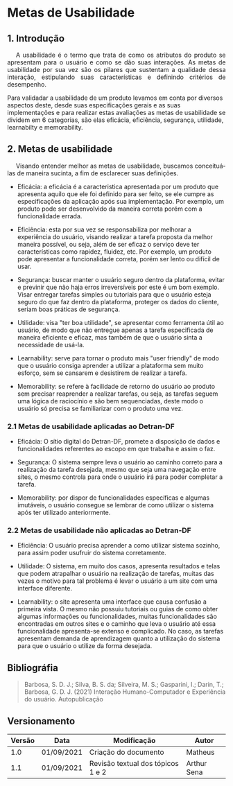 # Metas de Usabilidade

## 1. Introdução

<p style="text-indent: 20px; text-align: justify">
A usabilidade é o termo que trata de como os atributos do produto se
apresentam para o usuário e como se dão suas interações. As metas de
usabilidade por sua vez são os pilares que sustentam a qualidade dessa 
interação, estipulando suas características e definindo critérios de 
desempenho.

Para validadar a usabilidade de um produto levamos em conta por 
diversos aspectos deste, desde suas especificações gerais e as suas 
implementações e para realizar estas avaliações as metas de usabilidade
se dividem em 6 categorias, são elas eficácia, eficiência, segurança,
utilidade, learnabilty e memorability.
</p>

## 2. Metas de usabilidade

<p style="text-indent: 20px; text-align: justify">
Visando entender melhor as metas de usabilidade, buscamos 
conceituá-las de maneira sucinta, a fim de esclarecer suas
definições.
</p>

- Eficácia: a eficácia é a caracteristica apresentada por um produto que apresenta aquilo que ele foi definido
para ser feito, se ele cumpre as especificações da aplicação após sua implementação. Por exemplo, um produto
pode ser desenvolvido da maneira correta porém com a funcionalidade errada.

- Eficiência: esta por sua vez se responsabiliza por melhorar a experiência do usuário, visando realizar a tarefa
proposta da melhor maneira possível, ou seja, além de ser eficaz o serviço deve ter características como rapidez,
fluidez, etc. Por exemplo, um produto pode apresentar a funcionalidade correta, porém ser lento ou difícil de usar.

- Segurança: buscar manter o usuário seguro dentro da plataforma, evitar e previnir que não haja erros irreversíveis
por este é um bom exemplo. Visar entregar tarefas simples ou tutoriais para que o usuário esteja seguro do que faz 
dentro da plataforma, proteger os dados do cliente, seriam boas práticas de segurança.

- Utilidade: visa "ter boa utilidade", se apresentar como ferramenta útil ao usuário, de modo que não entregue 
apenas a tarefa especificada de maneira eficiente e eficaz, mas também de que o usuário sinta a necessidade de usá-la.

- Learnability: serve para tornar o produto mais "user friendly" de modo que o usuário consiga aprender a 
utilizar a plataforma sem muito esforço, sem se cansarem e desistirem de realizar a tarefa.

- Memorability: se refere à facilidade de retorno do usuário ao produto sem precisar reaprender a realizar tarefas, 
ou seja, as tarefas seguem uma lógica de raciocínio e são bem sequenciadas, deste modo o usuário só precisa se familiarizar
com o produto uma vez.

### 2.1 Metas de usabilidade aplicadas ao Detran-DF

- Eficácia: O sítio digital do Detran-DF, promete a disposição de dados e funcionalidades referentes ao escopo em que trabalha e assim o faz.

- Segurança: O sistema sempre leva o usuário ao caminho correto para a realização da tarefa desejada, mesmo que seja uma navegação entre sites, o mesmo controla para onde o usuário irá para poder completar a tarefa.

- Memorability: por dispor de funcionalidades específicas e algumas imutáveis, o usuário consegue se lembrar de como utilizar o sistema após ter utilizado anteriormente.

### 2.2 Metas de usabilidade não aplicadas ao Detran-DF

- Eficiência: O usuário precisa aprender a como utilizar sistema sozinho, para assim poder usufruir do sistema corretamente.

- Utilidade: O sistema, em muito dos casos, apresenta resultados e telas que podem atrapalhar o usuário na realização de tarefas, muitas das vezes o motivo para tal problema é levar o usuário a um site com uma interface diferente.

- Learnability: o site apresenta uma interface que causa confusão a primeira vista. O mesmo não possuiu tutoriais ou guias de como obter algumas informações ou funcionalidades, muitas funcionalidades são encontradas em outros sites e o caminho que leva o usuário até essa funcionalidade apresenta-se extenso e complicado. No caso, as tarefas apresentam demanda de aprendizagem quanto a utilização do sistema para que o usuário o utilize da forma desejada.

## Bibliográfia

> Barbosa, S. D. J.; Silva, B. S. da; Silveira, M. S.; Gasparini, I.; Darin, T.; Barbosa, G. D. J. (2021) Interação Humano-Computador e Experiência do usuário. Autopublicação

## Versionamento

| Versão | Data | Modificação | Autor |
|--|--|--|--|
| 1.0 | 01/09/2021 | Criação do documento | Matheus | 
| 1.1 | 01/09/2021 | Revisão textual dos tópicos 1 e 2 | Arthur Sena | 